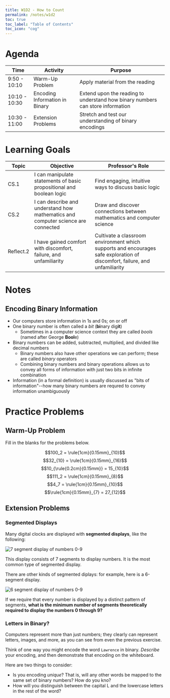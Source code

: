 ```yaml
---
title: W1D2 - How to Count
permalink: /notes/w1d2
toc: true
toc_label: "Table of Contents"
toc_icon: "cog"
---
```


# Agenda

Time | Activity | Purpose
---- | ---- | ----
9:50 - 10:10 | Warm-Up Problem | Apply material from the reading
10:10 - 10:30 | Encoding Information in Binary | Extend upon the reading to understand how binary numbers can store information
10:30 - 11:00 | Extension Problems | Stretch and test our understanding of binary encodings  

# Learning Goals

Topic | Objective | Professor's Role
---- | ---- | ----
CS.1 | I can manipulate statements of basic propositional and boolean logic | Find engaging, intuitive ways to discuss basic logic
CS.2 | I can describe and understand how mathematics and computer science are connected | Draw and discover connections between mathematics and computer science
Reflect.2 | I have gained comfort with discomfort, failure, and unfamiliarity | Cultivate a classroom environment which supports and encourages safe exploration of discomfort, failure, and unfamiliarity 

# Notes

## Encoding Binary Information

- Our computers store information in 1s and 0s; on or off
- One binary number is often called a _bit_ (**bi**nary dig**it**)
  - Sometimes in a computer science context they are called _bools_ (named after George **Bool**e)
- Binary numbers can be added, subtracted, multiplied, and divided like decimal numbers
  - Binary numbers also have other operations we can perform; these are called _binary_ operators
  - Combining binary numbers and binary operations allows us to convey all forms of information with just two bits in infinite combination
- Information (in a formal definition) is usually discussed as "bits of information"--how many binary numbers are requred to convey information unambiguously

# Practice Problems

## Warm-Up Problem

Fill in the blanks for the problems below.

$$100_2 = \rule{1cm}{0.15mm}_{10}$$
$$32_{10} = \rule{1cm}{0.15mm}_{16}$$
$$10_{\rule{0.2cm}{0.15mm}} = 15_{10}$$
$$111_2 = \rule{1cm}{0.15mm}_{8}$$
$$4_7 = \rule{1cm}{0.15mm}_{10}$$
$$\rule{1cm}{0.15mm}_{7} = 27_{12}$$

## Extension Problems


### Segmented Displays

Many digital clocks are displayed with **segmented displays**, like the following:

![7 segment display of numbers 0-9](https://openclipart.org/image/800px/277205)

This display consists of 7 segments to display numbers. It is the most common type of segmented display.

There are other kinds of segmented diplays: for example, here is a 6-segment display.

![6 segment display of numbers 0-9](https://preview.redd.it/interactive-6-segment-display-by-me-v0-xglv1o3a5w2b1.png?width=1050&format=png&auto=webp&s=1af3f576dd54864a740fab60e61fba7cc9413211)

If we require that every number is displayed by a distinct pattern of segments, **what is the minimum number of segments theoretically required to display the numbers 0 through 9?**

### Letters in Binary?

Computers represent more than just numbers; they clearly can represent letters, images, and more, as you can see from even the previous exercise. 

Think of one way you might encode the word `Lawrence` in binary. _Describe_ your encoding, and then demonstrate that encoding on the whiteboard. 

Here are two things to consider:
- Is you encoding _unique_? That is, will any other words be mapped to the same set of binary numbers? How do you kno?
- How will you distinguish between the capital L and the lowercase letters in the rest of the word?